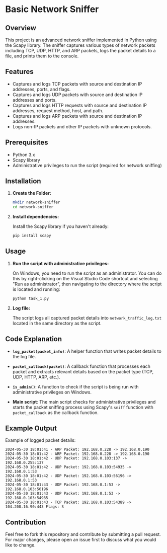 
# Basic Network Sniffer

## Overview

This project is an advanced network sniffer implemented in Python using the Scapy library. The sniffer captures various types of network packets including TCP, UDP, HTTP, and ARP packets, logs the packet details to a file, and prints them to the console.

## Features

- Captures and logs TCP packets with source and destination IP addresses, ports, and flags.
- Captures and logs UDP packets with source and destination IP addresses and ports.
- Captures and logs HTTP requests with source and destination IP addresses, request method, host, and path.
- Captures and logs ARP packets with source and destination IP addresses.
- Logs non-IP packets and other IP packets with unknown protocols.

## Prerequisites

- Python 3.x
- Scapy library
- Administrative privileges to run the script (required for network sniffing)

## Installation

1. **Create the Folder:**

   ```bash
   mkdir network-sniffer
   cd network-sniffer
   ```

2. **Install dependencies:**

   Install the Scapy library if you haven't already:

   ```bash
   pip install scapy
   ```

## Usage

1. **Run the script with administrative privileges:**

   On Windows, you need to run the script as an administrator. You can do this by right-clicking on the Visual Studio Code shortcut and selecting "Run as administrator", then navigating to the directory where the script is located and running:

   ```bash
   python task_1.py
   ```

2. **Log file:**

   The script logs all captured packet details into `network_traffic_log.txt` located in the same directory as the script.

## Code Explanation

- **`log_packet(packet_info)`**:
  A helper function that writes packet details to the log file.

- **`packet_callback(packet)`**:
  A callback function that processes each packet and extracts relevant details based on the packet type (TCP, UDP, HTTP, ARP, etc.).

- **`is_admin()`**:
  A function to check if the script is being run with administrative privileges on Windows.

- **Main script**:
  The main script checks for administrative privileges and starts the packet sniffing process using Scapy's `sniff` function with `packet_callback` as the callback function.

## Example Output

Example of logged packet details:

```
2024-05-30 18:01:41 - ARP Packet: 192.168.0.228 -> 192.168.0.190
2024-05-30 18:01:42 - ARP Packet: 192.168.0.228 -> 192.168.0.190
2024-05-30 18:01:42 - UDP Packet: 192.168.0.103:137 -> 192.168.0.255:137
2024-05-30 18:01:42 - UDP Packet: 192.168.0.103:54935 -> 192.168.0.1:53
2024-05-30 18:01:42 - UDP Packet: 192.168.0.103:56196 -> 192.168.0.1:53
2024-05-30 18:01:43 - UDP Packet: 192.168.0.1:53 -> 192.168.0.103:56196
2024-05-30 18:01:43 - UDP Packet: 192.168.0.1:53 -> 192.168.0.103:54935
2024-05-30 18:01:43 - TCP Packet: 192.168.0.103:54389 -> 104.208.16.90:443 Flags: S
```

## Contribution

Feel free to fork this repository and contribute by submitting a pull request. For major changes, please open an issue first to discuss what you would like to change.

